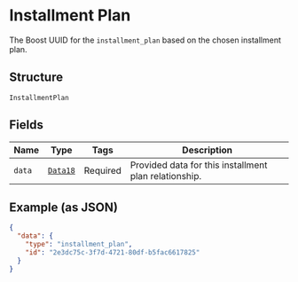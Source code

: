 
# Installment Plan

The Boost UUID for the `installment_plan` based on the chosen installment plan.

## Structure

`InstallmentPlan`

## Fields

| Name | Type | Tags | Description |
|  --- | --- | --- | --- |
| `data` | [`Data18`](../../doc/models/data-18.md) | Required | Provided data for this installment plan relationship. |

## Example (as JSON)

```json
{
  "data": {
    "type": "installment_plan",
    "id": "2e3dc75c-3f7d-4721-80df-b5fac6617825"
  }
}
```

